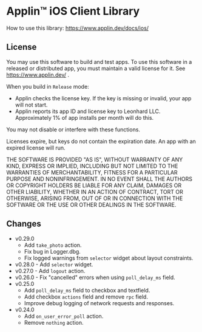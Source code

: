 # Applin&trade; iOS Client Library

How to use this library: https://www.applin.dev/docs/ios/

## License

You may use this software to build and test apps.
To use this software in a released or distributed app,
you must maintain a valid license for it.
See https://www.applin.dev/ .

When you build in `Release` mode:

- Applin checks the license key.
  If the key is missing or invalid, your app will not start.
- Applin reports its app ID and license key to Leonhard LLC.
  Approximately 1% of app installs per month will do this.

You may not disable or interfere with these functions.

Licenses expire, but keys do not contain the expiration date.
An app with an expired license will run.

THE SOFTWARE IS PROVIDED "AS IS", WITHOUT WARRANTY OF ANY KIND, EXPRESS OR
IMPLIED, INCLUDING BUT NOT LIMITED TO THE WARRANTIES OF MERCHANTABILITY,
FITNESS FOR A PARTICULAR PURPOSE AND NONINFRINGEMENT. IN NO EVENT SHALL THE
AUTHORS OR COPYRIGHT HOLDERS BE LIABLE FOR ANY CLAIM, DAMAGES OR OTHER
LIABILITY, WHETHER IN AN ACTION OF CONTRACT, TORT OR OTHERWISE, ARISING FROM,
OUT OF OR IN CONNECTION WITH THE SOFTWARE OR THE USE OR OTHER DEALINGS IN THE
SOFTWARE.

## Changes
- v0.29.0
    - Add `take_photo` action.
    - Fix bug in Logger.dbg.
    - Fix logged warnings from `selector` widget about layout constraints.
- v0.28.0 - Add `selector` widget.
- v0.27.0 - Add `logout` action.
- v0.26.0 - Fix "cancelled" errors when using `poll_delay_ms` field.
- v0.25.0
    - Add `poll_delay_ms` field to checkbox and textfield.
    - Add checkbox `actions` field and remove `rpc` field.
    - Improve debug logging of network requests and responses.
- v0.24.0
    - Add `on_user_error_poll` action.
    - Remove `nothing` action.
